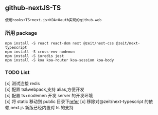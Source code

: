 ## github-nextJS-TS

    使用hooks+TS+next.js+KOA+Oauth实现的github-web

### 所用 package

    npm install -S react react-dom next @zeit/next-css @zeit/next-typescript
    npm install -S cross-env nodemon
    npm install -S ioredis jest
    npm install -S koa koa-router koa-session koa-body

### TODO List

[x] 测试连接 redis  
[x] 配置 ts&webpack,支持 alias,方便开发  
[x] 配置 ts+nodemen 开发 server 的开发环境  
[x] 将 static 移动到 public 目录下[refer](https://github.com/zeit/next.js/blob/master/errors/static-dir-deprecated.md)
[x] 移除对@zeit/next-typescript 的依赖,next.js 新版已经内置对 ts 的支持
